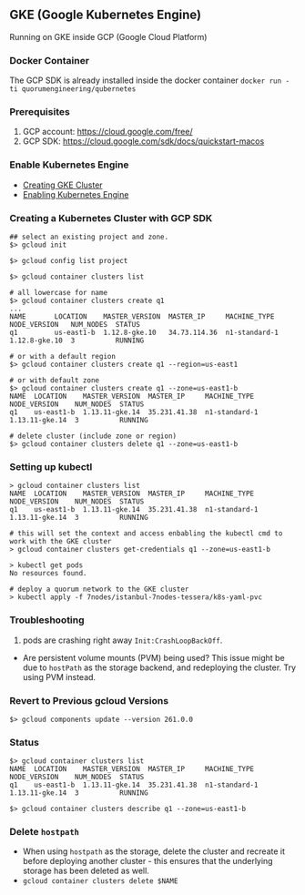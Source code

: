 ## GKE (Google Kubernetes Engine) 

Running on GKE inside GCP (Google Cloud Platform)

### Docker Container

The GCP SDK is already installed inside the docker container `docker run -ti quorumengineering/qubernetes`
 
### Prerequisites

1. GCP account: https://cloud.google.com/free/
2. GCP SDK: https://cloud.google.com/sdk/docs/quickstart-macos

### Enable Kubernetes Engine

* [Creating GKE Cluster](https://cloud.google.com/kubernetes-engine/docs/how-to/creating-a-cluster)
* [Enabling Kubernetes Engine](https://console.cloud.google.com/apis/library/container.googleapis.com?q=kubernetes%20engine) 

### Creating a Kubernetes Cluster with GCP SDK 
```
## select an existing project and zone.
$> gcloud init  

$> gcloud config list project

$> gcloud container clusters list

# all lowercase for name
$> gcloud container clusters create q1
...
NAME       LOCATION    MASTER_VERSION  MASTER_IP     MACHINE_TYPE   NODE_VERSION   NUM_NODES  STATUS
q1         us-east1-b  1.12.8-gke.10   34.73.114.36  n1-standard-1  1.12.8-gke.10  3          RUNNING

# or with a default region
$> gcloud container clusters create q1 --region=us-east1 

# or with default zone
$> gcloud container clusters create q1 --zone=us-east1-b 
NAME  LOCATION    MASTER_VERSION  MASTER_IP     MACHINE_TYPE   NODE_VERSION    NUM_NODES  STATUS
q1    us-east1-b  1.13.11-gke.14  35.231.41.38  n1-standard-1  1.13.11-gke.14  3          RUNNING

# delete cluster (include zone or region)
$> gcloud container clusters delete q1 --zone=us-east1-b
```

### Setting up kubectl 
```
> gcloud container clusters list
NAME  LOCATION    MASTER_VERSION  MASTER_IP     MACHINE_TYPE   NODE_VERSION    NUM_NODES  STATUS
q1    us-east1-b  1.13.11-gke.14  35.231.41.38  n1-standard-1  1.13.11-gke.14  3          RUNNING

# this will set the context and access enbabling the kubectl cmd to work with the GKE cluster
> gcloud container clusters get-credentials q1 --zone=us-east1-b

> kubectl get pods
No resources found.

# deploy a quorum network to the GKE cluster
> kubectl apply -f 7nodes/istanbul-7nodes-tessera/k8s-yaml-pvc

```

### Troubleshooting
    
1. pods are crashing right away `Init:CrashLoopBackOff`.

* Are persistent volume mounts (PVM) being used? This issue might be due to `hostPath` as the storage backend,
and redeploying the cluster. Try using PVM instead.
  
### Revert to Previous gcloud Versions
```
$> gcloud components update --version 261.0.0
```

### Status
```
$> gcloud container clusters list
NAME  LOCATION    MASTER_VERSION  MASTER_IP     MACHINE_TYPE   NODE_VERSION    NUM_NODES  STATUS
q1    us-east1-b  1.13.11-gke.14  35.231.41.38  n1-standard-1  1.13.11-gke.14  3          RUNNING

$> gcloud container clusters describe q1 --zone=us-east1-b
```

### Delete `hostpath`

* When using `hostpath` as the storage, delete the cluster and recreate it before deploying another cluster - this ensures 
that the underlying storage has been deleted as well.
* `gcloud container clusters delete $NAME`
